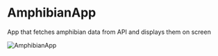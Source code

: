 # AmphibianApp
App that fetches amphibian data from API and displays them on screen

![AmphibianApp](https://user-images.githubusercontent.com/112856256/226961680-a3604dde-6558-4d7a-846d-9f2ed628334b.PNG)
